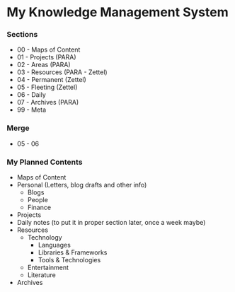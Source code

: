# My Knowledge Management System

### Sections

- 00 - Maps of Content
- 01 - Projects (PARA)
- 02 - Areas (PARA)
- 03 - Resources (PARA - Zettel)
- 04 - Permanent (Zettel)
- 05 - Fleeting (Zettel)
- 06 - Daily
- 07 - Archives (PARA)
- 99 - Meta

### Merge

- 05 - 06

### My Planned Contents

- Maps of Content
- Personal (Letters, blog drafts and other info)
	- Blogs
	- People
	- Finance
- Projects
- Daily notes (to put it in proper section later, once a week maybe)
- Resources 
	- Technology
		- Languages
		- Libraries & Frameworks
		- Tools & Technologies
	- Entertainment
	- Literature
- Archives
